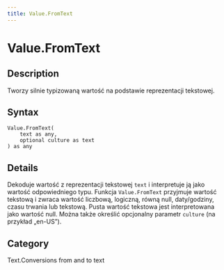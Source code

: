 ```yaml
---
title: Value.FromText
---
```


# Value.FromText


## Description

Tworzy silnie typizowaną wartość na podstawie reprezentacji tekstowej.


## Syntax

```powerquery
Value.FromText(
    text as any,
    optional culture as text
) as any
```


## Details

Dekoduje wartość z reprezentacji tekstowej <code>text</code> i interpretuje ją jako wartość odpowiedniego typu.    Funkcja <code>Value.FromText</code> przyjmuje wartość tekstową i zwraca wartość liczbową, logiczną, równą null, daty/godziny, czasu trwania lub tekstową. Pusta wartość tekstowa jest interpretowana jako wartość null.    Można także określić opcjonalny parametr <code>culture</code> (na przykład „en-US”).



## Category
Text.Conversions from and to text
